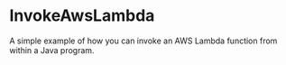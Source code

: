 # InvokeAwsLambda

A simple example of how you can invoke an AWS Lambda function from within a Java program.